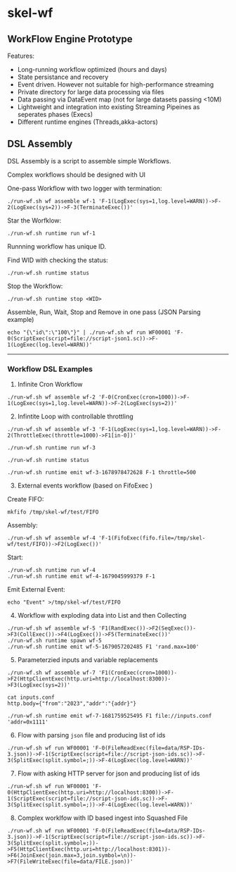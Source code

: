 # skel-wf

## WorkFlow Engine Prototype

Features:

- Long-running workflow optimized (hours and days)
- State persistance and recovery
- Event driven. However not suitable for high-performance streaming
- Private directory for large data processing via files
- Data passing via DataEvent map (not for large datasets passing <10M)
- Lightweight and integration into existing Streaming Pipeines as seperates phases (Execs)
- Different runtime engines (Threads,akka-actors)


## DSL Assembly

DSL Assembly is a script to assemble simple Workflows.

Complex workflows should be designed with UI

One-pass Workflow with two logger with termination:

```
./run-wf.sh wf assemble wf-1 'F-1(LogExec(sys=1,log.level=WARN))->F-2(LogExec(sys=2))->F-3(TerminateExec())'
```

Star the Worfklow:

```
./run-wf.sh runtime run wf-1
```

Runnning workflow has unique ID. 

Find WID with checking the status:

```
./run-wf.sh runtime status
```

Stop the Workflow:

```
./run-wf.sh runtime stop <WID>
```

Assemble, Run, Wait, Stop and Remove in one pass (JSON Parsing example)

```
echo "{\"id\":\"100\"}" | ./run-wf.sh wf run WF00001 'F-0(ScriptExec(script=file://script-json1.sc))->F-1(LogExec(log.level=WARN))'
```

----
### Workflow DSL Examples

1. Infinite Cron Workflow
```
./run-wf.sh wf assemble wf-2 'F-0(CronExec(cron=1000))->F-1(LogExec(sys=1,log.level=WARN))->F-2(LogExec(sys=2))'
```

2. Infintite Loop with controllable throttling

```
./run-wf.sh wf assemble wf-3 'F-1(LogExec(sys=1,log.level=WARN))->F-2(ThrottleExec(throttle=1000)->F1[in-0])'

./run-wf.sh runtime run wf-3

./run-wf.sh runtime status

./run-wf.sh runtime emit wf-3-1678978472628 F-1 throttle=500
```

3. External events workflow (based on FifoExec )

Create FIFO:
```
mkfifo /tmp/skel-wf/test/FIFO
```

Assembly:
```
./run-wf.sh wf assemble wf-4 'F-1(FifoExec(fifo.file=/tmp/skel-wf/test/FIFO))->F2(LogExec())'
```

Start:
```
./run-wf.sh runtime run wf-4
./run-wf.sh runtime emit wf-4-1679045999379 F-1
```

Emit External Event:
```
echo "Event" >/tmp/skel-wf/test/FIFO
```

4. Workflow with exploding data into List and then Collecting

```
./run-wf.sh wf assemble wf-5 'F1(RandExec())->F2(SeqExec())->F3(CollExec())->F4(LogExec())->F5(TerminateExec())'
./run-wf.sh runtime spawn wf-5
./run-wf.sh runtime emit wf-5-1679057202485 F1 'rand.max=100'
```


5. Parameterzied inputs and variable replacements

```
./run-wf.sh wf assemble wf-7 'F1(CronExec(cron=1000))->F2(HttpClientExec(http.uri=http://localhost:8300))->F3(LogExec(sys=2))'

cat inputs.conf 
http.body={"from":"2023","addr":"{addr}"}

./run-wf.sh runtime emit wf-7-1681759525495 F1 file://inputs.conf 'addr=0x1111'
```

6. Flow with parsing `json` file and producing list of ids

```
./run-wf.sh wf run WF00001 'F-0(FileReadExec(file=data/RSP-IDs-3.json))->F-1(ScriptExec(script=file://script-json-ids.sc))->F-3(SplitExec(split.symbol=;))->F-4(LogExec(log.level=WARN))'
```

7. Flow with asking HTTP server for json and producing list of ids

```
./run-wf.sh wf run WF00001 'F-0(HttpClientExec(http.uri=http://localhost:8300))->F-1(ScriptExec(script=file://script-json-ids.sc))->F-3(SplitExec(split.symbol=;))->F-4(LogExec(log.level=WARN))'
```

8. Complex worklfow with ID based ingest into Squashed File

```
./run-wf.sh wf run WF00001 'F-0(FileReadExec(file=data/RSP-IDs-3.json))->F-1(ScriptExec(script=file://script-json-ids.sc))->F-3(SplitExec(split.symbol=;))->F5(HttpClientExec(http.uri=http://localhost:8301))->F6(JoinExec(join.max=3,join.symbol=\n))->F7(FileWriteExec(file=data/FILE.json))'
```
